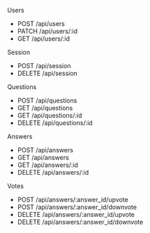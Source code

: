 Users
* POST /api/users
* PATCH /api/users/:id
* GET /api/users/:id

Session
* POST /api/session
* DELETE /api/session

Questions
* POST /api/questions
* GET /api/questions
* GET /api/questions/:id
* DELETE /api/questions/:id

Answers
* POST /api/answers
* GET /api/answers
* GET /api/answers/:id
* DELETE /api/answers/:id

Votes
* POST /api/answers/:answer_id/upvote
* POST /api/answers/:answer_id/downvote
* DELETE /api/answers/:answer_id/upvote
* DELETE /api/answers/:answer_id/downvote
